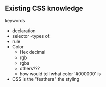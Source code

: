 ## Existing CSS knowledge
keywords
- declaration
- selector
    -types of:
- rule
- Color
    - Hex decimal
    - rgb
    - rgba
    - others???
    - how would tell what color
    '#000000' is
- CSS is the "feathers" the styling